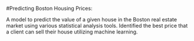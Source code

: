 
#Predicting Boston Housing Prices:

A model to predict the value of a given house in the Boston real estate market using various statistical analysis tools. Identified the best price that a client can sell their house utilizing machine learning.
 
